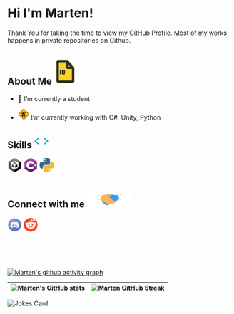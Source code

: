 <h1> Hi I'm Marten!</h1>
<p align="center">
</p>

<div size="20px">  Thank You for taking the time to view my GitHub Profile. Most of my works happens in private repositories on Github.
</div>

<h2> About Me <img src="https://raw.githubusercontent.com/MartenEMD/MartenEMD/main/data/File.gif" width = 50px></h2>

- 🔭 I’m currently a student
  
- <img width="25px" src="https://raw.githubusercontent.com/MartenEMD/MartenEMD/main/data/Construction.png"> I’m currently working with C#, Unity, Python
  

<h2> Skills <img src="https://raw.githubusercontent.com/MartenEMD/MartenEMD/main/data/Code.webp" width = 32px> </h2>
<p float="left">
  <img width="32px" src="https://raw.githubusercontent.com/MartenEMD/MartenEMD/main/data/Unity.png">
  <img width="32px" src="https://raw.githubusercontent.com/MartenEMD/MartenEMD/main/data/C%23.png">
  <img width="32px" src="https://raw.githubusercontent.com/MartenEMD/MartenEMD/main/data/Python.png">
</p>


<h2> Connect with me <img src="https://raw.githubusercontent.com/MartenEMD/MartenEMD/main/data/Connect.gif" width="100px"> </h2>
<p float="left">
  <a href="https://discordapp.com/users/479713616572973086"><img width="32px" src="https://raw.githubusercontent.com/MartenEMD/MartenEMD/main/data/Discord.png"></a>
  <a href="https://www.reddit.com/user/Marten_CSharp"><img width="32px" src="https://raw.githubusercontent.com/MartenEMD/MartenEMD/main/data/Reddit.png"></a>
</p>
  
<br>
<br>
<br>

[![Marten's github activity graph](https://activity-graph.herokuapp.com/graph?username=MartenEMD&custom_title=Marten's+activity&theme=react-dark&count_private=true&hide_border=true)](https://github.com/MartenEMD/github-readme-activity-graph)

| ![Marten's GitHub stats](https://github-readme-stats.vercel.app/api?username=MartenEMD&show_icons=true&theme=radical&include_all_commits=true&count_private=true) | ![Marten GitHub Streak](https://github-readme-streak-stats.herokuapp.com/?user=MartenEMD&theme=tokyonight&count_private=true) |
| --- | --- |

![Jokes Card](https://readme-jokes.vercel.app/api?theme=tokyonight)
<br>
